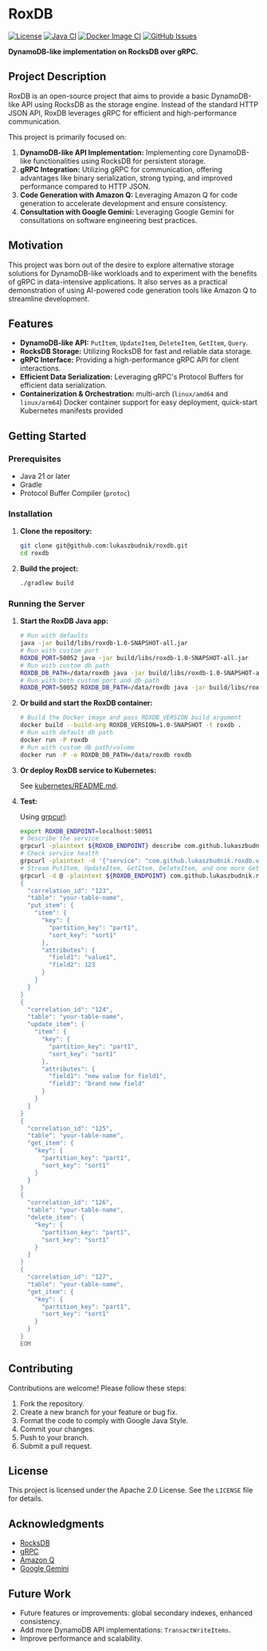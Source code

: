 # RoxDB

[![License](https://img.shields.io/badge/License-Apache%202.0-blue.svg)](https://opensource.org/licenses/Apache-2.0) [![Java CI](https://github.com/lukaszbudnik/roxdb/actions/workflows/gradle.yml/badge.svg)](https://github.com/lukaszbudnik/roxdb/actions/workflows/gradle.yml) [![Docker Image CI](https://github.com/lukaszbudnik/roxdb/actions/workflows/docker-image.yml/badge.svg)](https://github.com/lukaszbudnik/roxdb/actions/workflows/docker-image.yml) [![GitHub Issues](https://img.shields.io/github/issues/lukaszbudnik/roxdb)](https://github.com/lukaszbudnik/roxdb/issues)

**DynamoDB-like implementation on RocksDB over gRPC.**

## Project Description

RoxDB is an open-source project that aims to provide a basic DynamoDB-like API using RocksDB as the storage engine.
Instead of the standard HTTP JSON API, RoxDB leverages gRPC for efficient and high-performance communication.

This project is primarily focused on:

1. **DynamoDB-like API Implementation:** Implementing core DynamoDB-like functionalities using RocksDB for persistent
   storage.
2. **gRPC Integration:** Utilizing gRPC for communication, offering advantages like binary serialization, strong typing,
   and improved performance compared to HTTP JSON.
3. **Code Generation with Amazon Q:** Leveraging Amazon Q for code generation to accelerate development and ensure
   consistency.
4. **Consultation with Google Gemini:** Leveraging Google Gemini for consultations on software engineering best
   practices.

## Motivation

This project was born out of the desire to explore alternative storage solutions for DynamoDB-like workloads and to
experiment with the benefits of gRPC in data-intensive applications. It also serves as a practical demonstration of
using AI-powered code generation tools like Amazon Q to streamline development.

## Features

* **DynamoDB-like API:** `PutItem`, `UpdateItem`, `DeleteItem`, `GetItem`, `Query`.
* **RocksDB Storage:** Utilizing RocksDB for fast and reliable data storage.
* **gRPC Interface:** Providing a high-performance gRPC API for client interactions.
* **Efficient Data Serialization:** Leveraging gRPC's Protocol Buffers for efficient data serialization.
* **Containerization & Orchestration:** multi-arch (`linux/amd64` and `linux/arm64`) Docker container support for easy
  deployment, quick-start Kubernetes manifests provided

## Getting Started

### Prerequisites

* Java 21 or later
* Gradle
* Protocol Buffer Compiler (`protoc`)

### Installation

1. **Clone the repository:**

   ```bash
   git clone git@github.com:lukaszbudnik/roxdb.git
   cd roxdb
   ```

2. **Build the project:**

   ```bash
   ./gradlew build
   ```

### Running the Server

1. **Start the RoxDB Java app:**

   ```bash
   # Run with defaults
   java -jar build/libs/roxdb-1.0-SNAPSHOT-all.jar
   # Run with custom port
   ROXDB_PORT=50052 java -jar build/libs/roxdb-1.0-SNAPSHOT-all.jar
   # Run with custom db path
   ROXDB_DB_PATH=/data/roxdb java -jar build/libs/roxdb-1.0-SNAPSHOT-all.jar
   # Run with both custom port and db path
   ROXDB_PORT=50052 ROXDB_DB_PATH=/data/roxdb java -jar build/libs/roxdb-1.0-SNAPSHOT-all.jar
   ```

2. **Or build and start the RoxDB container:**

   ```bash
   # Build the Docker image and pass ROXDB_VERSION build argument
   docker build --build-arg ROXDB_VERSION=1.0-SNAPSHOT -t roxdb .
   # Run with default db path
   docker run -P roxdb
   # Run with custom db path/volume
   docker run -P -e ROXDB_DB_PATH=/data/roxdb roxdb
   ```

3. **Or deploy RoxDB service to Kubernetes:**

   See [kubernetes/README.md](kubernetes/README.md).

4. **Test:**

   Using [grpcurl](https://github.com/fullstorydev/grpcurl):

   ```bash
   export ROXDB_ENDPOINT=localhost:50051
   # Describe the service
   grpcurl -plaintext ${ROXDB_ENDPOINT} describe com.github.lukaszbudnik.roxdb.v1.RoxDB
   # Check service health
   grpcurl -plaintext -d '{"service": "com.github.lukaszbudnik.roxdb.v1.RoxDB"}' ${ROXDB_ENDPOINT} grpc.health.v1.Health/Check
   # Stream PutItem, UpdateItem, GetItem, DeleteItem, and one more GetItem in a single call
   grpcurl -d @ -plaintext ${ROXDB_ENDPOINT} com.github.lukaszbudnik.roxdb.v1.RoxDB/ProcessItems << EOM
   {
     "correlation_id": "123",
     "table": "your-table-name",
     "put_item": {
       "item": {
         "key": {
           "partition_key": "part1",
           "sort_key": "sort1"
         },
         "attributes": {
           "field1": "value1",
           "field2": 123
         }
       }
     }
   }
   {
     "correlation_id": "124",
     "table": "your-table-name",
     "update_item": {
       "item": {
         "key": {
           "partition_key": "part1",
           "sort_key": "sort1"
         },
         "attributes": {
           "field1": "new value for field1",
           "field3": "brand new field"
         }
       }
     }
   }
   {
     "correlation_id": "125",
     "table": "your-table-name",
     "get_item": {
       "key": {
         "partition_key": "part1",
         "sort_key": "sort1"
       }
     }
   }
   {
     "correlation_id": "126",
     "table": "your-table-name",
     "delete_item": {
       "key": {
         "partition_key": "part1",
         "sort_key": "sort1"
       }
     }
   }
   {
     "correlation_id": "127",
     "table": "your-table-name",
     "get_item": {
       "key": {
         "partition_key": "part1",
         "sort_key": "sort1"
       }
     }
   }
   EOM
   ```

## Contributing

Contributions are welcome! Please follow these steps:

1. Fork the repository.
2. Create a new branch for your feature or bug fix.
3. Format the code to comply with Google Java Style.
4. Commit your changes.
5. Push to your branch.
6. Submit a pull request.

## License

This project is licensed under the Apache 2.0 License. See the `LICENSE` file for details.

## Acknowledgments

* [RocksDB](https://rocksdb.org/)
* [gRPC](https://grpc.io/)
* [Amazon Q](https://aws.amazon.com/amazon-q/)
* [Google Gemini](https://gemini.google.com)

## Future Work

* Future features or improvements: global secondary indexes, enhanced consistency.
* Add more DynamoDB API implementations: `TransactWriteItems`.
* Improve performance and scalability.
